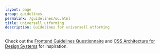 ```yaml
---
layout: page
group: guidelines
permalink: /guidelines/uu.html
title: Universell utforming
description: Guidelines for universell utforming
---
```


Check out the [Frontend Guidelines Questionnaire](https://github.com/bradfrost/frontend-guidelines-questionnaire) and [CSS Architecture for Design Systems](http://bradfrost.com/blog/post/css-architecture-for-design-systems/) for inspiration.
